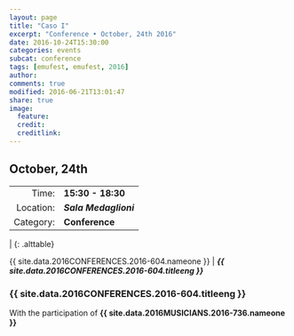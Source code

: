 ```yaml
---
layout: page
title: "Caso I"
excerpt: "Conference • October, 24th 2016"
date: 2016-10-24T15:30:00
categories: events
subcat: conference
tags: [emufest, emufest, 2016]
author:
comments: true
modified: 2016-06-21T13:01:47
share: true
image:
  feature:
  credit:
  creditlink:
---
```


## October, 24th

|  |  |
|------------:|:------------|
| Time: | **15:30 - 18:30** |
| Location: | ***Sala Medaglioni*** |
| Category: | **Conference** |
|
{: .alttable}

{{ site.data.2016CONFERENCES.2016-604.nameone }} | ***{{ site.data.2016CONFERENCES.2016-604.titleeng }}***

### {{ site.data.2016CONFERENCES.2016-604.titleeng }}

With the participation of **{{ site.data.2016MUSICIANS.2016-736.nameone }}**
